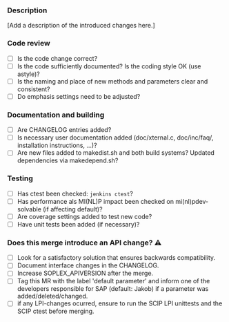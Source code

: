 ### Description

[Add a description of the introduced changes here.]

### Code review

* [ ] Is the code change correct?
* [ ] Is the code sufficiently documented? Is the coding style OK (use astyle)?
* [ ] Is the naming and place of new methods and parameters clear and consistent?
* [ ] Do emphasis settings need to be adjusted?

### Documentation and building

* [ ] Are CHANGELOG entries added?
* [ ] Is necessary user documentation added (doc/xternal.c, doc/inc/faq/, installation instructions, ...)?
* [ ] Are new files added to makedist.sh and both build systems?  Updated dependencies via makedepend.sh?

### Testing

* [ ] Has ctest been checked: `jenkins ctest`?
* [ ] Has performance als MI(NL)P impact been checked on mi(nl)pdev-solvable (if affecting default)?
* [ ] Are coverage settings added to test new code?
* [ ] Have unit tests been added (if necessary)?

### Does this merge introduce an API change? :warning:

* [ ] Look for a satisfactory solution that ensures backwards compatibility.
* [ ] Document interface changes in the CHANGELOG.
* [ ] Increase SOPLEX_APIVERSION after the merge.
* [ ] Tag this MR with the label 'default parameter' and inform one of the developers responsible for SAP (default: Jakob) if a parameter was added/deleted/changed.
* [ ] if any LPI-changes ocurred, ensure to run the SCIP LPI unittests and the SCIP ctest before merging.